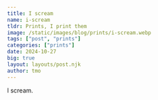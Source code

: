 ```yaml
---
title: I scream
name: i-scream
tldr: Prints, I print them
image: /static/images/blog/prints/i-scream.webp
tags: ["post", "prints"]
categories: ["prints"]
date: 2024-10-27
big: true
layout: layouts/post.njk
author: tmo
---
```


I scream.
